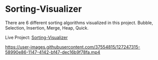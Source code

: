 # Sorting-Visualizer
There are 6 different sorting algorithms visualized in this project.
  Bubble, Selection, Insertion, Merge, Heap, Quick.


Live Project: [Sorting-Visualizer](https://syedfawzulazim.github.io/Sorting-Visualizer/)


https://user-images.githubusercontent.com/37554815/127247315-58990e86-1147-4142-bf47-dec16b9f78fa.mp4

